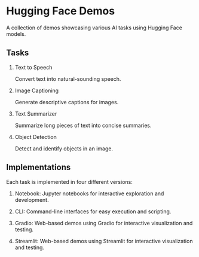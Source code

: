 Hugging Face Demos
======================
A collection of demos showcasing various AI tasks using Hugging Face models.


Tasks
--------
1. Text to Speech

    Convert text into natural-sounding speech.

2. Image Captioning

    Generate descriptive captions for images.

3. Text Summarizer

    Summarize long pieces of text into concise summaries.

4. Object Detection

    Detect and identify objects in an image.


Implementations
------------------
Each task is implemented in four different versions:

1. Notebook: Jupyter notebooks for interactive exploration and development.

2. CLI: Command-line interfaces for easy execution and scripting.

3. Gradio: Web-based demos using Gradio for interactive visualization and testing.

4. Streamlit: Web-based demos using Streamlit for interactive visualization and testing.